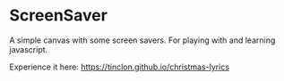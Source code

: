 # ScreenSaver

A simple canvas with some screen savers.
For playing with and learning javascript.

Experience it here: https://tinclon.github.io/christmas-lyrics